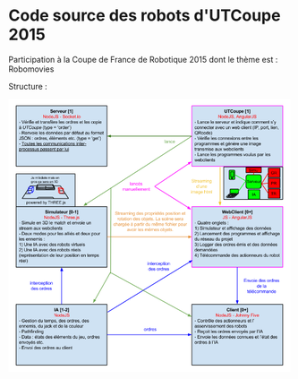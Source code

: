 Code source des robots d'UTCoupe 2015
=======

Participation à la Coupe de France de Robotique 2015 dont le thème est : Robomovies

Structure :

![alt tag](https://raw.githubusercontent.com/utcoupe/coupe15/master/UTCoupe.png)

